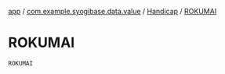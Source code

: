 [app](../../index.md) / [com.example.syogibase.data.value](../index.md) / [Handicap](index.md) / [ROKUMAI](./-r-o-k-u-m-a-i.md)

# ROKUMAI

`ROKUMAI`